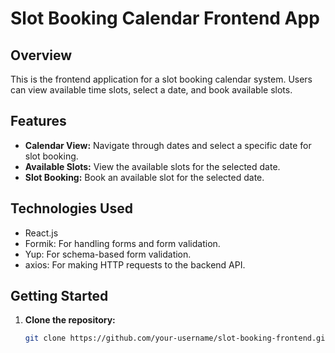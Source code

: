 # Slot Booking Calendar Frontend App

## Overview

This is the frontend application for a slot booking calendar system. Users can view available time slots, select a date, and book available slots.

## Features

- **Calendar View:** Navigate through dates and select a specific date for slot booking.
- **Available Slots:** View the available slots for the selected date.
- **Slot Booking:** Book an available slot for the selected date.

## Technologies Used

- React.js
- Formik: For handling forms and form validation.
- Yup: For schema-based form validation.
- axios: For making HTTP requests to the backend API.

## Getting Started

1. **Clone the repository:**
   ```bash
   git clone https://github.com/your-username/slot-booking-frontend.git
   ```
